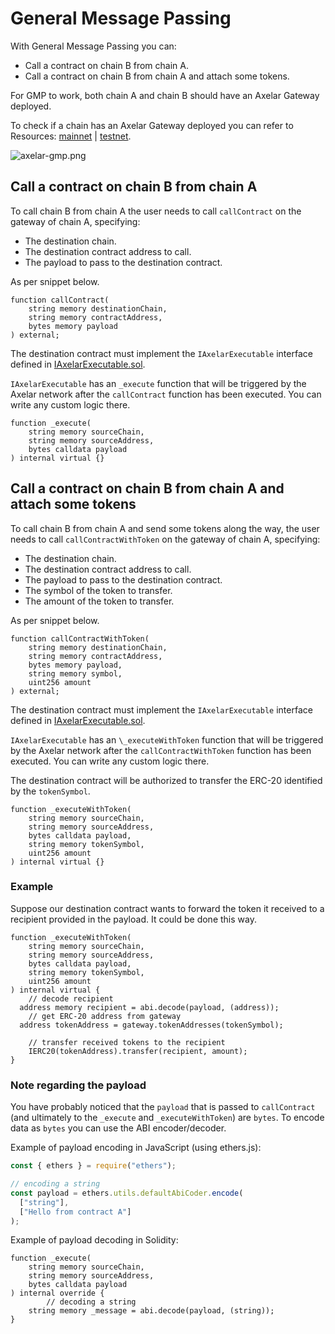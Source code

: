 # General Message Passing

With General Message Passing you can:

- Call a contract on chain B from chain A.
- Call a contract on chain B from chain A and attach some tokens.

For GMP to work, both chain A and chain B should have an Axelar Gateway deployed.

To check if a chain has an Axelar Gateway deployed you can refer to Resources: [mainnet](../resources/mainnet) | [testnet](../resources/testnet).

![axelar-gmp.png](/images/axelar-gmp.png)

## Call a contract on chain B from chain A

To call chain B from chain A the user needs to call `callContract` on the gateway of chain A, specifying:

- The destination chain.
- The destination contract address to call.
- The payload to pass to the destination contract.

As per snippet below.

```solidity
function callContract(
    string memory destinationChain,
    string memory contractAddress,
    bytes memory payload
) external;
```

The destination contract must implement the `IAxelarExecutable` interface defined in [IAxelarExecutable.sol](https://github.com/axelarnetwork/axelar-cgp-solidity/blob/main/src/interfaces/IAxelarExecutable.sol).

`IAxelarExecutable` has an `_execute` function that will be triggered by the Axelar network after the `callContract` function has been executed. You can write any custom logic there.

```solidity
function _execute(
    string memory sourceChain,
    string memory sourceAddress,
    bytes calldata payload
) internal virtual {}
```

## Call a contract on chain B from chain A and attach some tokens

To call chain B from chain A and send some tokens along the way, the user needs to call `callContractWithToken` on the gateway of chain A, specifying:

- The destination chain.
- The destination contract address to call.
- The payload to pass to the destination contract.
- The symbol of the token to transfer.
- The amount of the token to transfer.

As per snippet below.

```solidity
function callContractWithToken(
    string memory destinationChain,
    string memory contractAddress,
    bytes memory payload,
    string memory symbol,
    uint256 amount
) external;
```

The destination contract must implement the `IAxelarExecutable` interface defined in [IAxelarExecutable.sol](https://github.com/axelarnetwork/axelar-cgp-solidity/blob/main/src/interfaces/IAxelarExecutable.sol).

`IAxelarExecutable` has an `\_executeWithToken` function that will be triggered by the Axelar network after the `callContractWithToken` function has been executed. You can write any custom logic there.

The destination contract will be authorized to transfer the ERC-20 identified by the `tokenSymbol`.

```solidity
function _executeWithToken(
    string memory sourceChain,
    string memory sourceAddress,
    bytes calldata payload,
    string memory tokenSymbol,
    uint256 amount
) internal virtual {}
```

### Example

Suppose our destination contract wants to forward the token it received to a recipient provided in the payload. It could be done this way.

```solidity
function _executeWithToken(
    string memory sourceChain,
    string memory sourceAddress,
    bytes calldata payload,
    string memory tokenSymbol,
    uint256 amount
) internal virtual {
	// decode recipient
  address memory recipient = abi.decode(payload, (address));
	// get ERC-20 address from gateway
  address tokenAddress = gateway.tokenAddresses(tokenSymbol);

	// transfer received tokens to the recipient
	IERC20(tokenAddress).transfer(recipient, amount);
}
```

### Note regarding the payload

You have probably noticed that the `payload` that is passed to `callContract` (and ultimately to the `_execute` and `_executeWithToken`) are `bytes`. To encode data as `bytes` you can use the ABI encoder/decoder.

Example of payload encoding in JavaScript (using ethers.js):

```jsx
const { ethers } = require("ethers");

// encoding a string
const payload = ethers.utils.defaultAbiCoder.encode(
  ["string"],
  ["Hello from contract A"]
);
```

Example of payload decoding in Solidity:

```solidity
function _execute(
    string memory sourceChain,
    string memory sourceAddress,
    bytes calldata payload
) internal override {
		// decoding a string
    string memory _message = abi.decode(payload, (string));
}
```
